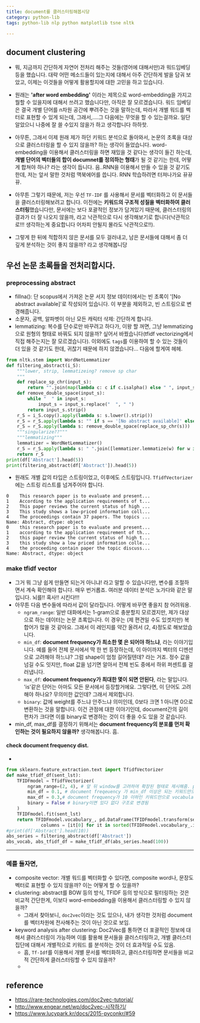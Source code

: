 ```yaml
---
title: document를 클러스터링해봅시당
category: python-lib
tags: python-lib nlp python matplotlib tsne nltk

---
```


## document clustering

- 뭐, 지금까지 간단하게 자연어 전처리 해주는 것들(영어에 대해서만)과 워드임베딩 등을 했습니다. 대략 어떤 메소드들이 있는지에 대해서 아주 간단하게 발을 담궈 보았고, 이제는 이것들을 어떻게 활용할지에 대한 고민을 하고 있습니다. 
- 원래는 **'after word embedding'** 이라는 제목으로 word-embedding을 가지고 뭘할 수 있을지에 대해서 쓰려고 했습니다만, 아직은 잘 모르겠습니다. 워드 임베딩은 결국 개별 단어를 n차원 공간에 뿌려주는 것을 말하는데, 따라서 개별 워드를 벡터로 표현할 수 있게 되는데, 그래서,....그 다음에는 무엇을 할 수 있는걸까요. 일단 알았으니 나중에 잘 쓸 수있지 않을가 하고 생각합니다 하하핫. 

- 아무튼, 그래서 이제 원래 제가 하던 키워드 분석으로 돌아와서, 논문의 초록을 대상으로 클러스터링을 할 수 있지 않을까? 하는 생각이 들었습니다. word-embedding을 이용해서 클러스터링을 하면 재밌을 것 같다는 생각이 들긴 하는데, **개별 단어의 벡터들의 합이 documnet를 정의하는 형태**가 될 것 같기는 한데, 어떻게 합쳐야 하나? 라는 생각이 듭니다. 음..RNN을 이용해서 만들 수 있을 것 같기도 한데, 저는 앞서 말한 것처럼 맥북에어를 씁니다. RNN 학습하려면 터져나가요 뀨뀨뀨. 

- 아무튼 그렇기 때문에, 저는 우선 `TF-IDF` 를 사용해서 문서를 벡터화하고 이 문서들을 클러스터링해보려고 합니다. 이전에는 **키워드의 구조적 성질을 벡터화하여 클러스터링**했습니다만, 문서에는 보다 포괄적인 정보가 담겨있기 때문에, 클러스터링의 결과가 더 잘 나오지 않을까, 라고 낙관적으로 다시 생각해보기로 합니다(낙관적으로!!! 생각하는게 중요합니다 어차피 안될지 몰라도 낙관적으로!!). 
- 그렇게 한 뒤에 적합하지 않은 문서를 모두 걸러내고, 남은 문서들에 대해서 좀 더 깊게 분석하는 것이 좋지 않을까? 라고 생각해봅니당

## 우선 논문 초록들을 전처리합시다. 

### preprocessing abstract

- fillna(): 단 scopus에서 가져온 논문 서지 정보 데이터에서는 빈 초록이 '[No abstract available]'로 작성되어 있습니다. 이 부분을 제외하고, 빈 스트링으로 변경해줍니다. 
- 소문자, 공백, 알파벳이 아닌 모든 캐릭터 삭제: 간단하게 합니다. 
- lemmatizing: 복수를 단수로만 바꾸려고 하다가, 이왕 할 꺼면, 그냥 lemmatizing으로 원형의 형태로 바꿔도 되지 않을까? 싶어서 바꿨습니다(tfidf vectorizing에서 직접 해주는지는 잘 모르겠습니다). 이외에도 `tags`를 이용하여 할 수 있는 것들이 더 있을 것 같기도 한데, 귀찮기 때문에 하지 않겠습니다... 다음에 할게여 헤헤. 

```python
from nltk.stem import WordNetLemmatizer
def filtering_abstract(i_S):
    """lower, strip, lemmatizeing? remove sp char
    """
    def replace_sp_chr(input_s):
        return "".join(map(lambda c: c if c.isalpha() else " ", input_s)).strip()
    def remove_double_space(input_s):
        while "  " in input_s:
            input_s = input_s.replace("  ", " ")
        return input_s.strip()
    r_S = i_S.copy().apply(lambda s: s.lower().strip())
    r_S = r_S.apply(lambda s: "" if s == '[No abstract available]' else s)
    r_S = r_S.apply(lambda s: remove_double_space(replace_sp_chr(s)))
    """singularize??"""
    """lemmatizing"""
    lemmatizer = WordNetLemmatizer()
    r_S = r_S.apply(lambda s: " ".join([lemmatizer.lemmatize(w) for w in s.split(" ")]) )
    return r_S
print(df['Abstract'].head(5))
print(filtering_abstract(df['Abstract']).head(5))
```

- 원래도 개별 값의 타입은 스트링이었고, 이후에도 스트링입니다. `TfidfVectorizer`에는 스트링 리스트를 넘겨주어야 합니다. 

```
0    This research paper is to evaluate and present...
1    According to the application requirements of t...
2    This paper reviews the current status of high ...
3    This study shows a low-priced information coll...
4    The proceedings contain 37 papers. The topics ...
Name: Abstract, dtype: object
0    this research paper is to evaluate and present...
1    according to the application requirement of th...
2    this paper review the current status of high t...
3    this study show a low priced information colle...
4    the proceeding contain paper the topic discuss...
Name: Abstract, dtype: object
```

### make tfidf vector

- 그거 뭐 그냥 쉽게 만들면 되는거 아니냐! 라고 말할 수 있습니다만, 변수를 조절하면서 계속 확인해야 합니다. 매우 번거롭죠. 여러분 데이터 분석은 노가다와 같은 말입니다. 뇌를!! 혹사!! 시킨다!!!
- 아무튼 다음 변수들에 따라서 값이 달라집니다. 어떻게 바꾸면 좋을지 참 어려워용. 
    - `ngram_range`: 일반 대화에서는 1-gram으로 충분할지 모르겠지만, 제가 대상으로 하는 데이터는 논문 초록입니다. 이 경우는 (제 편견일 수도 있겟지만) 복합어가 많을 것 같아요. 그래서 이 레인지를 약간 올려서 (2, 4)정도로 해보았습니다. 
    - `min_df`: **document frequency가 최소한 몇 은 되어야 하느냐**, 라는 이야기입니다. 예를 들어 전체 문서에서 딱 한 번 등장하는데, 이 아이까지 벡터의 디멘션으로 고려해야 하느냐? 그럼 shape이 엄청 길어질텐데? 라는 거죠. 정수 값을 넘길 수도 잇지만, float 값을 넘기면 알아서 전체 빈도 중에서 하위 퍼센트를 걸러냅니다. 
    - `max_df`: **document frequency가 최대한 몇이 되면 안된다**, 라는 말입니다. 'is'같은 단어는 아마도 모든 문서에서 등장할거에요. 그렇다면, 이 단어도 고려해야 하나요? 무의미한 값인데? 그래서 제외합니다. 
    - `binary`: 값에 weight를 주느냐 안주느냐 의미인데, 0보다 크면 1 아니면 0으로 변환하는 것을 말합니다. 이건 관점에 대한 이야기인데, document간의 길이 편차가 크다면 이를 binary로 변경하는 것이 더 좋을 수도 있을 것 같습니다. 
- min_df, max_df를 결정하기 위해서는 **document frequency의 분포를 먼저 확인하는 것이 필요하지 않을까?** 생각해봅니다. 흠.

#### check document frequency dist. 

- 

```python
from sklearn.feature_extraction.text import TfidfVectorizer
def make_tfidf_df(sent_lst):
    TFIDFmodel = TfidfVectorizer(
        ngram_range=(2, 4), # 앞 뒤 window를 고려하여 확장된 형태로 제시해줌. phrase를 뽑아낼 수 있는 강점이 있기는 할듯. 
        min_df = 0.1, # document freqeuency 가 min_df 이상은 되는 키워드만으로 vocabulary를 구성
        max_df = 0.3,# document frequency가 10 이하인 키워드만으로 vocabulary를 구성 
        binary = False # binary이면 있다 없다 구조로 변경됨
    )
    TFIDFmodel.fit(sent_lst)
    return TFIDFmodel.vocabulary_, pd.DataFrame(TFIDFmodel.transform(sent_lst).toarray(),
             columns = [it[0] for it in sorted(TFIDFmodel.vocabulary_.items(), key=lambda x: x[1])])
#print(df['Abstract'].head(10))
abs_series = filtering_abstract(df['Abstract'])
abs_vocab, abs_tfidf_df = make_tfidf_df(abs_series.head(100))
```


---


### 예를 들자면, 

- composite vector: 개별 워드를 벡터화할 수 있다면, composite word나, 문장도 벡터로 표현할 수 있지 않을까? 이는 어떻게 할 수 있을까? 
- clustering: abstract를 BOW 등의 방식, TFIDF 등의 방식으로 필터링하는 것은 비교적 간단한게, 이보다 word-embedding을 이용해서 클러스터링할 수 있지 않을까? 
    - 그래서 찾아보니, `doc2vec`이라는 것도 있으나, 내가 생각한 것처럼 document를 벡터차원에 전사해주는 것이 아닌 것으로 보임.
- keyword analysis after clustering: Doc2Vec를 통하면 더 포괄적인 정보에 대해서 클러스터링이 가능하며 이를 활용해 문서들을 클러스터링하고, 개별 클러스터집단에 대해서 개별적으로 키워드 를 분석하는 것이 더 효과적일 수도 있음. 
    - 흠, `Tf-Idf`를 이용해서 개별 문서를 벡터화하고, 클러스터링하면 문서들을 비교적 간단하게 클러스터링할 수 있지 않을까? 
    - 

## reference

- <https://rare-technologies.com/doc2vec-tutorial/>
- <http://www.engear.net/wp/doc2vec-시작하기/>
- <https://www.lucypark.kr/docs/2015-pyconkr/#59>
